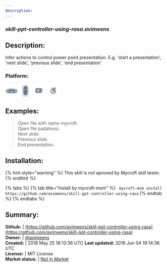 ```yaml
---
description: 
---
```


### _skill-ppt-controller-using-rasa.avimeens_  
## Description:  
Infer actions to control power point presentation. E.g. 'start a presentation', 'next slide', 'previous slide', 'end presentation'  
### Platform:  
 ![Mark I](../.gitbook/assets/mark-1-icon.png)  ![Mark II](../.gitbook/assets/mark-2-icon.png)  ![Picroft](../.gitbook/assets/picroft-icon.png)  ![plasmoid](../.gitbook/assets/kde.png)   
  
## Examples:  
> Open file with name mycroft.  
> Open file padatious.  
> Next slide.  
> Previous slide.  
> End presentation.  
  
## Installation:  
{% hint style="warning" %}
This skill is not aproved by Mycroft skill tester.
{% endhint %}
    
{% tabs %}
{% tab title="Install by mycroft-msm" %}
``` mycroft-msm install https://github.com/avimeens/skill-ppt-controller-using-rasa```
{% endtab %}
  {% endtabs %}
    
## Summary:  
**Github:** | [https://github.com/avimeens/skill-ppt-controller-using-rasa](https://github.com/avimeens/skill-ppt-controller-using-rasa)  
**Owner:** | [@avimeens](https://github.com/avimeens)  
**Created:** | 2018 May 25 18:13:36 UTC  **Last updated:** 2018 Jun 04 19:14:36 UTC  
**License:** | MIT License  
**Market status:** | [Not in Market](https://market.mycroft.ai/skill/)  
